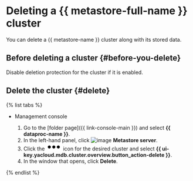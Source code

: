 # Deleting a {{ metastore-full-name }} cluster

You can delete a {{ metastore-name }} cluster along with its stored data.

## Before deleting a cluster {#before-you-delete}

Disable deletion protection for the cluster if it is enabled.

## Delete the cluster {#delete}

{% list tabs %}

- Management console

   1. Go to the [folder page]({{ link-console-main }}) and select **{{ dataproc-name }}**.
   1. In the left-hand panel, click ![image](../../../_assets/data-proc/metastore.svg) **Metastore server**.
   1. Click the ![image](../../../_assets/options.svg) icon for the desired cluster and select **{{ ui-key.yacloud.mdb.cluster.overview.button_action-delete }}**.
   1. In the window that opens, click **Delete**.

{% endlist %}
